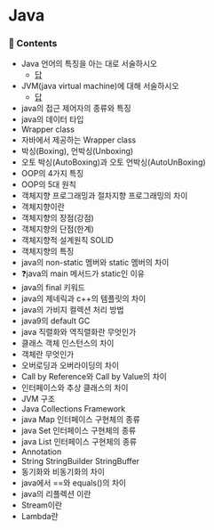 # Java

### 📖 Contents

- Java 언어의 특징을 아는 대로 서술하시오
  - [답](https://github.com/kimho1wq/TIL/blob/main/Java/00.%20%EC%9E%90%EB%B0%94(Java).md#java-%EC%96%B8%EC%96%B4%EC%9D%98-%ED%8A%B9%EC%A7%95)
- JVM(java virtual machine)에 대해 서술하시오
  - [답](https://github.com/kimho1wq/TIL/blob/main/Java/00.자바(Java).md#java-virtual-machine)
- java의 접근 제어자의 종류와 특징
- java의 데이터 타입
- Wrapper class
- 자바에서 제공하는 Wrapper class
- 박싱(Boxing), 언박싱(Unboxing)
- 오토 박싱(AutoBoxing)과 오토 언박싱(AutoUnBoxing)
- OOP의 4가지 특징
- OOP의 5대 원칙
- 객체지향 프로그래밍과 절차지향 프로그래밍의 차이
- 객체지향이란
- 객체지향의 장점(강점)
- 객체지향의 단점(한계)
- 객체지향적 설계원칙 SOLID
- 객체지향의 특징
- java의 non-static 멤버와 static 멤버의 차이
- ❓java의 main 메서드가 static인 이유
- java의 final 키워드
- java의 제네릭과 c++의 템플릿의 차이
- java의 가비지 컬렉션 처리 방법
- java9의 default GC
- java 직렬화와 역직렬화란 무엇인가
- 클래스 객체 인스턴스의 차이
- 객체란 무엇인가
- 오버로딩과 오버라이딩의 차이
- Call by Reference와 Call by Value의 차이
- 인터페이스와 추상 클래스의 차이
- JVM 구조
- Java Collections Framework
- java Map 인터페이스 구현체의 종류
- java Set 인터페이스 구현체의 종류
- java List 인터페이스 구현체의 종류
- Annotation
- String StringBuilder StringBuffer
- 동기화와 비동기화의 차이
- java에서 ==와 equals()의 차이
- java의 리플렉션 이란
- Stream이란
- Lambda란
